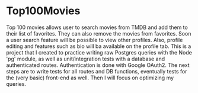 # Top100Movies
Top 100 movies allows user to search movies from TMDB and add them to their list of favorites. They can also remove the movies from favorites. Soon a user search feature will be possible to view other profiles. Also, profile editing and features such as bio will ba available on the profile tab. 
This is a project that I created to practice writing raw Postgres queries with the Node 'pg' module, as well as unit/integration tests with a database and authenticated routes. Authentication is done with Google OAuth2. The next steps are to write tests for all routes and DB functions, eventually tests for the (very basic) front-end as well. Then I will focus on optimizing my queries.

